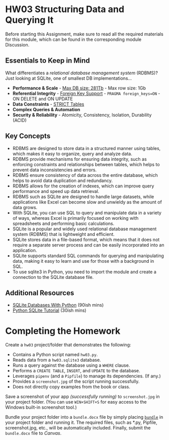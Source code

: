 # HW03 Structuring Data and Querying It

Before starting this Assignment, make sure to read all the required materials for this module, which can be found in the corresponding module Discussion.

## Essentials to Keep in Mind

What differentiates a _relational database management system_ (RDBMS)? Just looking at SQLite, one of smallest DB implementations...

- **Performance & Scale** - [Max DB size: 281Tb](https://www.sqlite.org/limits.html) - Max row size: 1Gb
- **Referential Integrity** - [Foreign Key Support](https://www.sqlite.org/foreignkeys.html) - `PRAGMA foreign_keys=ON` - ON DELETE and ON UPDATE
- **Data Constraints** - [STRICT Tables](https://sqlite.org/stricttables.html)
- **Complex Queries & Automation**
- **Security & Reliability** - Atomicity, Consistency, Isolation, Durability (ACID)

## Key Concepts

- RDBMS are designed to store data in a structured manner using tables, which makes it easy to organize, query and analyze data.
- RDBMS provide mechanisms for ensuring data integrity, such as enforcing constraints and relationships between tables, which helps to prevent data inconsistencies and errors.
- RDBMS ensure consistency of data across the entire database, which helps to avoid data duplication and redundancy.
- RDBMS allows for the creation of indexes, which can improve query performance and speed up data retrieval.
- RDBMS such as SQLite are designed to handle large datasets, while applications like Excel can become slow and unwieldy as the amount of data grows.
- With SQLite, you can use SQL to query and manipulate data in a variety of ways, whereas Excel is primarily focused on working with spreadsheets and performing basic calculations.
- SQLite is a popular and widely used relational database management system (RDBMS) that is lightweight and efficient.
- SQLite stores data in a file-based format, which means that it does not require a separate server process and can be easily incorporated into an application.
- SQLite supports standard SQL commands for querying and manipulating data, making it easy to learn and use for those with a background in SQL.
- To use sqlite3 in Python, you need to import the module and create a connection to the SQLite database file.

## Additional Resources

- [SQLite Databases With Python](https://www.youtube.com/watch?v=byHcYRpMgI4) (90ish mins)
- [Python SQLite Tutorial](https://www.youtube.com/watch?v=pd-0G0MigUA) (30ish mins)

# Completing the Homework

Create a `hw03` project/folder that demonstrates the following:

- Contains a Python script named `hw03.py`.
- Reads data from a `hw03.sqlite3` database.
- Runs a query against the database using a `WHERE` clause.
- Performs a `CREATE TABLE`, `INSERT`, and `UPDATE` to the database.
- Leverages `pipenv` (and a `Pipfile`) to manage its dependencies. (If any.)
- Provides a `screenshot.jpg` of the script running successfully.
- Does not directly copy examples from the book or class.

Save a screenshot of your app _(successfully running)_ to `screenshot.jpg` in your project folder. (You can use `WIN+SHIFT+S` for easy access to the Windows built-in screenshot tool.)

Bundle your project folder into a `bundle.docx` file by simply placing [`bundle`](https://github.com/seansbox/pybundler/raw/main/bundle.exe) in your project folder and running it. The required files, such as \*.py, Pipfile, screenshot.jpg, etc., will be automatically included. Finally, submit the `bundle.docx` file to _Canvas_.
